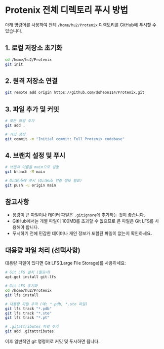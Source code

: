 # Protenix 전체 디렉토리 푸시 방법

아래 명령어를 사용하여 전체 `/home/hu2/Protenix` 디렉토리를 GitHub에 푸시할 수 있습니다.

## 1. 로컬 저장소 초기화

```bash
cd /home/hu2/Protenix
git init
```

## 2. 원격 저장소 연결

```bash
git remote add origin https://github.com/doheon114/Protenix.git
```

## 3. 파일 추가 및 커밋

```bash
# 모든 파일 추가
git add .

# 커밋 생성
git commit -m "Initial commit: Full Protenix codebase"
```

## 4. 브랜치 설정 및 푸시

```bash
# 브랜치 이름을 main으로 설정
git branch -M main

# GitHub에 푸시 (GitHub 인증 정보 필요)
git push -u origin main
```

## 참고사항

- 용량이 큰 파일이나 데이터 파일은 `.gitignore`에 추가하는 것이 좋습니다.
- GitHub에서는 개별 파일이 100MB를 초과할 수 없으므로 큰 파일은 Git LFS를 사용해야 합니다.
- 푸시하기 전에 민감한 데이터나 개인 정보가 포함된 파일이 없는지 확인하세요.

## 대용량 파일 처리 (선택사항)

대용량 파일이 있다면 Git LFS(Large File Storage)를 사용하세요:

```bash
# Git LFS 설치 (필요시)
apt-get install git-lfs

# Git LFS 초기화
cd /home/hu2/Protenix
git lfs install

# 대용량 파일 추적 (예: *.pdb, *.sto 파일)
git lfs track "*.pdb"
git lfs track "*.sto"
git lfs track "*.pt"

# .gitattributes 파일 추가
git add .gitattributes
```

이후 일반적인 git 명령어로 커밋 및 푸시하면 됩니다.